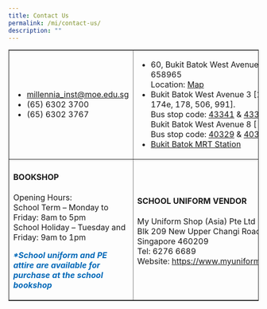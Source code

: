```yaml
---
title: Contact Us
permalink: /mi/contact-us/
description: ""
---
```

<table style="border-collapse: collapse; width: 100%;" border="1">
<tbody>
<tr>
<td style="width: 50%;">
<ul id="contactinfo">
<li><a href="mailto:millennia_inst@moe.edu.sg">millennia_inst@moe.edu.sg</a></li>
<li>(65) 6302 3700</li>
<li>(65) 6302 3767</li>
</ul>
</td>
<td style="width: 50%;">
<ul id="gettingthere">
<li>60, Bukit Batok West Avenue 8, Singapore 658965<br />Location:&nbsp;<a href="https://www.google.com.sg/maps/place/Millennia+Institute/@1.3491298,103.739303,16.5z/data=!4m12!1m6!3m5!1s0x31da103ab76344c1:0x1aa6918212de7394!2sMillennia+Institute!8m2!3d1.3510027!4d103.7414074!3m4!1s0x31da103ab76344c1:0x1aa6918212de7394!8m2!3d1.3510027!4d103.7414074" target="_blank" rel="noopener">Map</a></li>
<li>Bukit Batok West Avenue 3 [157, 174, 174e, 178, 506, 991].<br />Bus stop code:&nbsp;<a href="https://www.google.com.sg/maps/place/Princess+E+Pr+Sch/@1.3502447,103.7411833,18z/data=!4m5!3m4!1s0x31da103cba08b1b5:0x9cb3c0ba628403d!8m2!3d1.3497223!4d103.741394" target="_blank" rel="noopener">43341</a>&nbsp;&amp;&nbsp;<a href="https://www.google.com.sg/maps/place/Opp+Princess+E+Pr+Sch/@1.3502447,103.7411833,18z/data=!4m5!3m4!1s0x31da103cb243708d:0xe88dbdae61b6cc7!8m2!3d1.3498912!4d103.7407375" target="_blank" rel="noopener">43349</a>.<br />Bukit Batok West Avenue 8 [ 941, 991].<br />Bus stop code:&nbsp;<a href="https://www.google.com.sg/maps/place/Millennia+Institute/@1.3503675,103.7411245,17.75z/data=!4m5!3m4!1s0x31da1024a5b180e1:0x508c1cc41bbfba8e!8m2!3d1.3509672!4d103.7396197" target="_blank" rel="noopener">40329</a>&nbsp;&amp;&nbsp;<a href="https://www.google.com.sg/maps/place/Dulwich+College/@1.3503675,103.7411245,17z/data=!4m12!1m6!3m5!1s0x31da1024a5b180e1:0x508c1cc41bbfba8e!2sMillennia+Institute!8m2!3d1.3509672!4d103.7396197!3m4!1s0x31da1024b8a773e3:0x565990a43b4c4417!8m2!3d1.3517428!4d103.7394742" target="_blank" rel="noopener">40321</a>.</li>
<li><a href="https://www.google.com.sg/maps/place/Millennia+Institute/@1.3480342,103.7430098,16z/data=!4m5!3m4!1s0x31da103ab76344c1:0x1aa6918212de7394!8m2!3d1.3510027!4d103.7414074" target="_blank" rel="noopener">Bukit Batok MRT Station</a></li>
</ul>
</td>
</tr>
<tr>
<td style="width: 50%;">
<h4><strong>BOOKSHOP</strong></h4>
<p>Opening Hours:<br />School Term &ndash; Monday to Friday: 8am to 5pm<br />School Holiday &ndash; Tuesday and Friday: 9am to 1pm</p>
<p><span style="color: #0068b8;"><strong><em>*School uniform and PE attire are available for purchase at the school bookshop</em></strong></span></p>
</td>
<td style="width: 50%;">
<h4><strong>SCHOOL UNIFORM VENDOR</strong></h4>
<p>My Uniform Shop (Asia) Pte Ltd<br />Blk 209 New Upper Changi Road, #03-651, Singapore 460209<br />Tel: 6276 6689<br />Website:&nbsp;<a href="https://www.myuniformshop.com.sg/" target="_blank" rel="noopener">https://www.myuniformshop.com.sg/</a></p>
</td>
</tr>
</tbody>
</table>